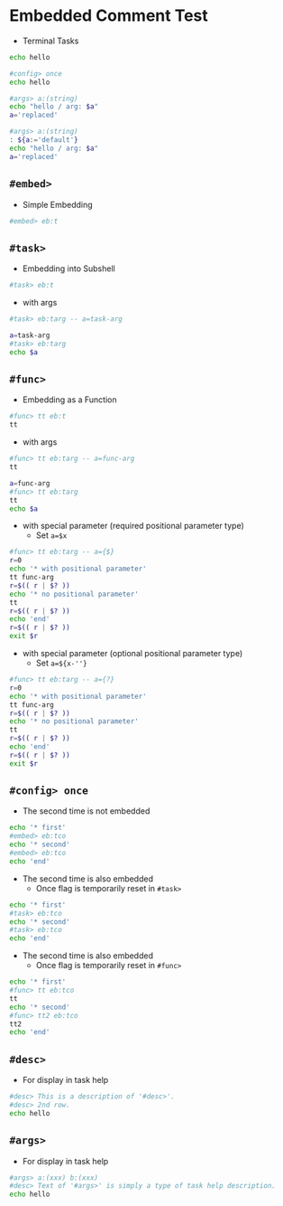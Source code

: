 
# Embedded Comment Test

- Terminal Tasks

~~~bash task:eb:t -- [hidden] embedded comment test termination
echo hello
~~~

~~~bash task:eb:tco -- [hidden] embedded comment test termination (config once)
#config> once
echo hello
~~~

~~~bash task:eb:targ -- [hidden] embedded comment test termination (with args)
#args> a:(string)
echo "hello / arg: $a"
a='replaced'
~~~

~~~bash task:eb:targ_old -- [hidden] embedded comment test termination (with args)
#args> a:(string)
: ${a:='default'}
echo "hello / arg: $a"
a='replaced'
~~~

## `#embed>`

- Simple Embedding

~~~bash task:eb:embed-test
#embed> eb:t
~~~

## `#task>`

- Embedding into Subshell

~~~bash task:eb:task-test
#task> eb:t
~~~

- with args

~~~bash task:eb:taskarg-test
#task> eb:targ -- a=task-arg
~~~

~~~bash task:eb:taskarg2-test
a=task-arg
#task> eb:targ
echo $a
~~~

## `#func>`

- Embedding as a Function

~~~bash task:eb:func-test
#func> tt eb:t
tt
~~~

- with args

~~~bash task:eb:funcarg-test
#func> tt eb:targ -- a=func-arg
tt
~~~

~~~bash task:eb:funcarg2-test
a=func-arg
#func> tt eb:targ
tt
echo $a
~~~

- with special parameter (required positional parameter type) 
    - Set `a=$x`

~~~bash task:eb:funcarg3-test
#func> tt eb:targ -- a={$}
r=0
echo '* with positional parameter'
tt func-arg
r=$(( r | $? ))
echo '* no positional parameter'
tt
r=$(( r | $? ))
echo 'end'
r=$(( r | $? ))
exit $r
~~~

- with special parameter (optional positional parameter type) 
    - Set `a=${x-''}`

~~~bash task:eb:funcarg4-test
#func> tt eb:targ -- a={?}
r=0
echo '* with positional parameter'
tt func-arg
r=$(( r | $? ))
echo '* no positional parameter'
tt
r=$(( r | $? ))
echo 'end'
r=$(( r | $? ))
exit $r
~~~

## `#config> once`

- The second time is not embedded

~~~bash task:eb:once1-test
echo '* first'
#embed> eb:tco
echo '* second'
#embed> eb:tco
echo 'end'
~~~

- The second time is also embedded
    - Once flag is temporarily reset in `#task>`

~~~bash task:eb:once2-test
echo '* first'
#task> eb:tco
echo '* second'
#task> eb:tco
echo 'end'
~~~

- The second time is also embedded
    - Once flag is temporarily reset in `#func>`

~~~bash task:eb:once3-test
echo '* first'
#func> tt eb:tco
tt
echo '* second'
#func> tt2 eb:tco
tt2
echo 'end'
~~~

## `#desc>`

- For display in task help

~~~bash task:eb:desc-test
#desc> This is a description of '#desc>'.
#desc> 2nd row.
echo hello
~~~

## `#args>`

- For display in task help

~~~bash task:eb:args-test
#args> a:(xxx) b:(xxx)
#desc> Text of '#args>' is simply a type of task help description.
echo hello
~~~
